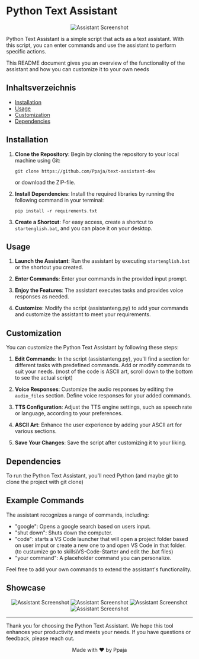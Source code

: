 # Python Text Assistant

<div align="center">
  <img src="screenshots/screenshot.jpg" alt="Assistant Screenshot">
</div>


Python Text Assistant is a simple script that acts as a text assistant. With this script, you can enter commands and use the assistant to perform specific actions. 

This README document gives you an overview of the functionality of the assistant and how you can customize it to your own needs

## Inhaltsverzeichnis

- [Installation](#Installation)
- [Usage](#Usage)
- [Customization](#Customization)
- [Dependencies](#Dependencies)

## Installation

1. **Clone the Repository**: Begin by cloning the repository to your local machine using Git:
    ```
    git clone https://github.com/Ppaja/text-assistant-dev
    ```

    or download the ZIP-file. 

2. **Install Dependencies**: Install the required libraries by running the following command in your terminal:
    ```
    pip install -r requirements.txt
    ```

3. **Create a Shortcut**: For easy access, create a shortcut to `startenglish.bat`, and you can place it on your desktop.

## Usage

1. **Launch the Assistant**: Run the assistant by executing `startenglish.bat` or the shortcut you created.

2. **Enter Commands**: Enter your commands in the provided input prompt.

3. **Enjoy the Features**: The assistant executes tasks and provides voice responses as needed.

4. **Customize**: Modify the script (assistanteng.py) to add your commands and customize the assistant to meet your requirements.

## Customization

You can customize the Python Text Assistant by following these steps:

1. **Edit Commands**: In the script (assistanteng.py), you'll find a section for different tasks with predefined commands. Add or modify commands to suit your needs. (most of the code is ASCII art, scroll down to the bottom to see the actual script)

2. **Voice Responses**: Customize the audio responses by editing the `audio_files` section. Define voice responses for your added commands.

3. **TTS Configuration**: Adjust the TTS engine settings, such as speech rate or language, according to your preferences.

4. **ASCII Art**: Enhance the user experience by adding your ASCII art for various sections.

5. **Save Your Changes**: Save the script after customizing it to your liking.

## Dependencies

To run the Python Text Assistant, you'll need Python (and maybe git to clone the project with git clone)


## Example Commands

The assistant recognizes a range of commands, including:

- "google": Opens a google search based on users input.
- "shut down": Shuts down the computer.
- "code": starts a VS Code launcher that will open a project folder based on user imput or create a new one to and open VS Code in that folder. (to custumize go to skills\VS-Code-Starter and edit the .bat files)
- "your command": A placeholder command you can personalize.

Feel free to add your own commands to extend the assistant's functionality.

## Showcase

<div align="center">
  <img src="screenshots/2.jpg" alt="Assistant Screenshot">
  <img src="screenshots/3.jpg" alt="Assistant Screenshot">
  <img src="screenshots/4.jpg" alt="Assistant Screenshot">
  <img src="screenshots/5.jpg" alt="Assistant Screenshot">

</div>

---

Thank you for choosing the Python Text Assistant. We hope this tool enhances your productivity and meets your needs. If you have questions or feedback, please reach out.

<div align="center">
  <p>Made with ❤️ by Ppaja</p>
</div>
